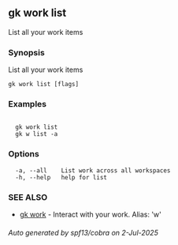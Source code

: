 ## gk work list

List all your work items

### Synopsis

List all your work items

```
gk work list [flags]
```

### Examples

```

  gk work list
  gk w list -a

```

### Options

```
  -a, --all    List work across all workspaces
  -h, --help   help for list
```

### SEE ALSO

* [gk work](gk_work.md)	 - Interact with your work. Alias: 'w'

###### Auto generated by spf13/cobra on 2-Jul-2025
